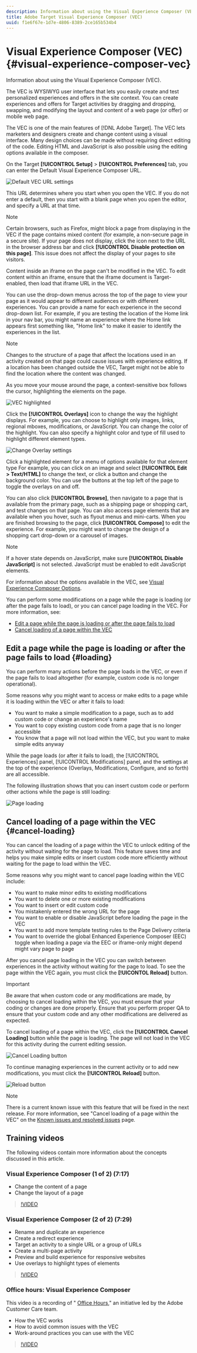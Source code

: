 ```yaml
---
description: Information about using the Visual Experience Composer (VEC) in Adobe Target.
title: Adobe Target Visual Experience Composer (VEC)
uuid: f1e6f67e-1d7e-4806-8389-2ce165b534b4
---
```


# Visual Experience Composer (VEC){#visual-experience-composer-vec}

Information about using the Visual Experience Composer (VEC).

The VEC is WYSIWYG user interface that lets you easily create and test personalized experiences and offers in the site context. You can create experiences and offers for Target activities by dragging and dropping, swapping, and modifying the layout and content of a web page (or offer) or mobile web page.

The VEC is one of the main features of [!DNL Adobe Target]. The VEC lets marketers and designers create and change content using a visual interface. Many design choices can be made without requiring direct editing of the code. Editing HTML and JavaScript is also possible using the editing options available in the composer.

On the Target **[!UICONTROL Setup]** > **[!UICONTROL Preferences]** tab, you can enter the Default Visual Experience Composer URL.

![Default VEC URL settings](/help/c-experiences/c-visual-experience-composer/assets/pref-default-url-new.png)

This URL determines where you start when you open the VEC. If you do not enter a default, then you start with a blank page when you open the editor, and specify a URL at that time.

>[!NOTE]
>
>Certain browsers, such as Firefox, might block a page from displaying in the VEC if the page contains mixed content (for example, a non-secure page in a secure site). If your page does not display, click the icon next to the URL in the browser address bar and click **[!UICONTROL Disable protection on this page]**. This issue does not affect the display of your pages to site visitors.

Content inside an iframe on the page can't be modified in the VEC. To edit content within an iframe, ensure that the iframe document is Target-enabled, then load that iframe URL in the VEC.

You can use the drop-down menus across the top of the page to view your page as it would appear to different audiences or with different experiences. You can provide a name for each experience in the second drop-down list. For example, if you are testing the location of the Home link in your nav bar, you might name an experience where the Home link appears first something like, "Home link" to make it easier to identify the experiences in the list.

>[!NOTE]
>
>Changes to the structure of a page that affect the locations used in an activity created on that page could cause issues with experience editing. If a location has been changed outside the VEC, Target might not be able to find the location where the content was changed.

As you move your mouse around the page, a context-sensitive box follows the cursor, highlighting the elements on the page.

![VEC highlighted](/help/c-experiences/c-visual-experience-composer/assets/vec-highlight-new.png)

Click the **[!UICONTROL Overlays]** icon to change the way the highlight displays. For example, you can choose to highlight only images, links, regional mboxes, modifications, or JavaScript. You can change the color of the highlight. You can also specify a highlight color and type of fill used to highlight different element types.

![Change Overlay settings](/help/c-experiences/c-visual-experience-composer/assets/change-overlay.png)

Click a highlighted element for a menu of options available for that element type For example, you can click on an image and select **[!UICONTROL Edit > Text/HTML]** to change the text, or click a button and change the background color. You can use the buttons at the top left of the page to toggle the overlays on and off.

You can also click **[!UICONTROL Browse]**, then navigate to a page that is available from the primary page, such as a shipping page or shopping cart, and test changes on that page. You can also access page elements that are available when you hover, such as flyout menus and mini-carts. When you are finished browsing to the page, click **[!UICONTROL Compose]** to edit the experience. For example, you might want to change the design of a shopping cart drop-down or a carousel of images.

>[!NOTE]
>
>If a hover state depends on JavaScript, make sure **[!UICONTROL Disable JavaScript]** is not selected. JavaScript must be enabled to edit JavaScript elements.

For information about the options available in the VEC, see [Visual Experience Composer Options](../../c-experiences/c-visual-experience-composer/viztarget-options.md#reference_3BD1BEEAFA584A749ED2D08F14732E81).

You can perform some modifications on a page while the page is loading (or after the page fails to load), or you can cancel page loading in the VEC. For more information, see:

* [Edit a page while the page is loading or after the page fails to load](#loading)
* [Cancel loading of a page within the VEC](#cancel-loading)

## Edit a page while the page is loading or after the page fails to load {#loading}

 You can perform many actions before the page loads in the VEC, or even if the page fails to load altogether (for example, custom code is no longer operational).

Some reasons why you might want to access or make edits to a page while it is loading within the VEC or after it fails to load:

* You want to make a simple modification to a page, such as to add custom code or change an experience's name
* You want to copy existing custom code from a page that is no longer accessible
* You know that a page will not load within the VEC, but you want to make simple edits anyway

While the page loads (or after it fails to load), the [!UICONTROL Experiences] panel, [!UICONTROL Modifications] panel, and the settings at the top of the experience (Overlays, Modifications, Configure, and so forth) are all accessible.

The following illustration shows that you can insert custom code or perform other actions while the page is still loading:

![Page loading](/help/c-experiences/c-visual-experience-composer/c-vec-code-editor/assets/loading-page.png)

## Cancel loading of a page within the VEC {#cancel-loading}

You can cancel the loading of a page within the VEC to unlock editing of the activity without waiting for the page to load. This feature saves time and helps you make simple edits or insert custom code more efficiently without waiting for the page to load within the VEC.

Some reasons why you might want to cancel page loading within the VEC include:

* You want to make minor edits to existing modifications
* You want to delete one or more existing modifications
* You want to insert or edit custom code
* You mistakenly entered the wrong URL for the page
* You want to enable or disable JavaScript before loading the page in the VEC
* You want to add more template testing rules to the Page Delivery criteria
* You want to override the global Enhanced Experience Composer (EEC) toggle when loading a page via the EEC or iframe-only might depend might vary page to page

After you cancel page loading in the VEC you can switch between experiences in the activity without waiting for the page to load. To see the page within the VEC again, you must click the **[!UICONTOL Reload]** button.

>[!IMPORTANT]
>
>Be aware that when custom code or any modifications are made, by choosing to cancel loading within the VEC, you must ensure that your coding or changes are done properly. Ensure that you perform proper QA to ensure that your custom code and any other modifications are delivered as expected.

To cancel loading of a page within the VEC, click the **[!UICONTROL Cancel Loading]** button while the page is loading. The page will not load in the VEC for this activity during the current editing session.

![Cancel Loading button](/help/c-experiences/c-visual-experience-composer/c-vec-code-editor/assets/cancel-loading.png)

To continue managing experiences in the current activity or to add new modifications, you must click the **[!UICONTROL Reload]** button.

![Reload button](/help/c-experiences/c-visual-experience-composer/c-vec-code-editor/assets/reload-in-vec.png)

>[!NOTE]
>
>There is a current known issue with this feature that will be fixed in the next release. For more information, see "Cancel loading of a page within the VEC" on the [Known issues and resolved issues](/help/r-release-notes/known-issues-resolved-issues.md#cancel) page.

## Training videos

The following videos contain more information about the concepts discussed in this article.

### Visual Experience Composer (1 of 2) (7:17)

* Change the content of a page 
* Change the layout of a page

>[!VIDEO](https://video.tv.adobe.com/v/17399)

### Visual Experience Composer (2 of 2) (7:29)

* Rename and duplicate an experience 
* Create a redirect experience 
* Target an activity to a single URL or a group of URLs 
* Create a multi-page activity 
* Preview and build experience for responsive websites 
* Use overlays to highlight types of elements

>[!VIDEO](https://video.tv.adobe.com/v/17401)

### Office hours: Visual Experience Composer

This video is a recording of " [Office Hours](../../cmp-resources-and-contact-information.md#concept_58EA30379D3B48C4848BA2A8C464A5B7)," an initiative led by the Adobe Customer Care team.

* How the VEC works 
* How to avoid common issues with the VEC 
* Work-around practices you can use with the VEC

>[!VIDEO](https://video.tv.adobe.com/v/20784/)